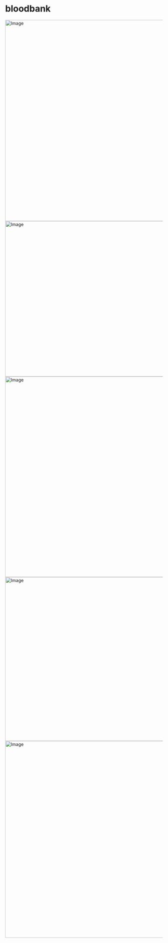 # bloodbank
<img width="1348" height="643" alt="Image" src="https://github.com/user-attachments/assets/391929ab-5400-4bc8-8dd5-5c791c3e7a0e" />
<img width="805" height="497" alt="Image" src="https://github.com/user-attachments/assets/59f52cfc-d157-4429-9fba-ea5cfa3aa50d" />

<img width="1340" height="641" alt="Image" src="https://github.com/user-attachments/assets/88a47032-93e1-4a78-a5ba-ede3c70bd3b8" />

<img width="1365" height="524" alt="Image" src="https://github.com/user-attachments/assets/c3bb8f3e-6a15-4620-815f-fac31b89cb3a" />

<img width="1346" height="629" alt="Image" src="https://github.com/user-attachments/assets/e7b6ada9-f67b-4dda-b18a-d453eddba43a" />
